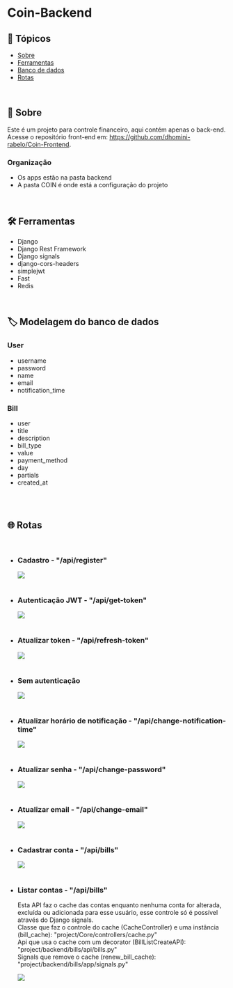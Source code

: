<h1>Coin-Backend</h1>

<h2>🔗 Tópicos</h2>
<ul>
<li><a href="#about">Sobre</a></li>
<li><a href="#tools">Ferramentas</a></li>
<li><a href="#db">Banco de dados</a></li>
<li><a href="#routes">Rotas</a></li>
</ul>

<br>
<h2 id="about">📖 Sobre</h2>
<p>
    Este é um projeto para controle financeiro, aqui contém apenas o back-end. Acesse o repositório front-end em: <a href="https://github.com/dhomini-rabelo/Coin-Frontend">https://github.com/dhomini-rabelo/Coin-Frontend</a>.
</p>

<h3 id="organization">Organização</h3>
<ul>
<li>
Os apps estão na pasta backend
</li>
<li>
A pasta COIN é onde está a configuração do projeto
</li>
</ul>

<br>
<h2 id="tools">🛠️ Ferramentas</h2>

<ul>
<li>Django</li>
<li>Django Rest Framework</li>
<li>Django signals</li>
<li>django-cors-headers</li>
<li>simplejwt</li>
<li>Fast</li>
<li>Redis</li>
</ul>

<br>
<h2 id="db">🏷️ Modelagem do banco de dados</h2>

<h3>User</h3>
<ul>
<li>username</li>
<li>password</li>
<li>name</li>
<li>email</li>
<li>notification_time</li>
</ul>

<h3>Bill</h3>
<ul>
<li>user</li>
<li>title</li>
<li>description</li>
<li>bill_type</li>
<li>value</li>
<li>payment_method</li>
<li>day</li>
<li>partials</li>
<li>created_at</li>
</ul>

<br>
<br>
<h2 id="routes">🌐 Rotas</h2>

<ul>


<br>
<li>
    <h3>Cadastro - "/api/register"</h3>
    <img src="./readme/register.gif">
</li>

<br>
<li>
    <h3>Autenticação JWT - "/api/get-token"</h3>
    <img src="./readme/auth.gif">
</li>

<br>
<li>
    <h3>Atualizar token - "/api/refresh-token"</h3>
    <img src="./readme/refresh.gif">
</li>

<br>
<li>
    <h3>Sem autenticação</h3>
    <img src="./readme/status_401.gif">
</li>

<br>
<li>
    <h3>Atualizar horário de notificação - "/api/change-notification-time"</h3>
    <img src="./readme/change_notification_time.gif">
</li>

<br>
<li>
    <h3>Atualizar senha - "/api/change-password"</h3>
    <img src="./readme/change_password.gif">
</li>

<br>
<li>
    <h3>Atualizar email - "/api/change-email"</h3>
    <img src="./readme/change_email.gif">
</li>

<br>
<li>
    <h3>Cadastrar conta - "/api/bills"</h3>
    <img src="./readme/create_bill.gif">
</li>

<br>
<li>
    <h3>Listar contas - "/api/bills"</h3>
    <p>
        Esta API faz o cache das contas enquanto nenhuma conta for alterada, excluída ou adicionada para esse usuário, esse controle só é possível através do Django signals. <br>
        Classe que faz o controle do cache (CacheController) e uma instância (bill_cache): "project/Core/controllers/cache.py"<br>
        Api que usa o cache com um decorator (BillListCreateAPI): "project/backend/bills/api/bills.py"<br>
        Signals que remove o cache (renew_bill_cache): "project/backend/bills/app/signals.py"<br>
    </p>
    <img src="./readme/bills.gif">
</li>



</ul>